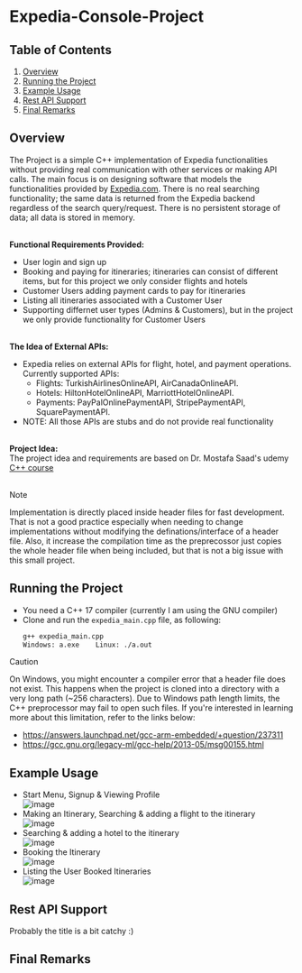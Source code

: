 # Expedia-Console-Project

## Table of Contents
1. [Overview](#overview)
2. [Running the Project](#running-the-project)
3. [Example Usage](#example-usage)
4. [Rest API Support](#rest-api-support)
5. [Final Remarks](#final-remarks)

## Overview
The Project is a simple C++ implementation of Expedia functionalities without providing real communication with other services or making API calls. The main focus is on designing software that models the functionalities provided by [Expedia.com](https://www.expedia.com/). There is no real searching functionality; the same data is returned from the Expedia backend regardless of the search query/request. There is no persistent storage of data; all data is stored in memory.
<br><br>

__Functional Requirements Provided:__
  - User login and sign up
  - Booking and paying for itineraries; itineraries can consist of different items, but for this project we only consider flights and hotels
  - Customer Users adding payment cards to pay for itineraries
  - Listing all itineraries associated with a Customer User
  - Supporting differnet user types (Admins & Customers), but in the project we only provide functionality for Customer Users
<br><br>

__The Idea of External APIs:__
  - Expedia relies on external APIs for flight, hotel, and payment operations. Currently supported APIs:
      - Flights: TurkishAirlinesOnlineAPI, AirCanadaOnlineAPI.
      - Hotels: HiltonHotelOnlineAPI, MarriottHotelOnlineAPI.
      - Payments: PayPalOnlinePaymentAPI, StripePaymentAPI, SquarePaymentAPI.
  - NOTE: All those APIs are stubs and do not provide real functionality
<br><br>

__Project Idea:__<br>
The project idea and requirements are based on Dr. Mostafa Saad's udemy [C++ course](https://www.udemy.com/course/cpp-4skills/?couponCode=ST12MT122624)
<br><br>

> [!NOTE]
> Implementation is directly placed inside header files for fast development. That is not a good practice especially when needing to change implementations without modifying the definations/interface of a header file. Also, it increase the compilation time as the preprecossor just copies the whole header file when being included, but that is not a big issue with this small project.

## Running the Project
- You need a C++ 17 compiler (currently I am using the GNU compiler)
- Clone and run the ``expedia_main.cpp`` file, as following:
  ```bash
  g++ expedia_main.cpp
  Windows: a.exe    Linux: ./a.out
  ```
> [!CAUTION]
> On Windows, you might encounter a compiler error that a header file does not exist. This happens when the project is cloned into a directory with a very long path (~256 characters). Due to Windows path length limits, the C++ preprocessor may fail to open such files. If you're interested in learning more about this limitation, refer to the links below:
> - https://answers.launchpad.net/gcc-arm-embedded/+question/237311
> - https://gcc.gnu.org/legacy-ml/gcc-help/2013-05/msg00155.html

## Example Usage
- Start Menu, Signup & Viewing Profile <br>
  ![image](https://github.com/user-attachments/assets/ffad74a9-21b8-42fc-bbac-d0fa115ec104)
- Making an Itinerary, Searching & adding a flight to the itinerary <br>
  ![image](https://github.com/user-attachments/assets/f3bdd8d6-dad6-4b3a-98e0-ef9eee1ac3c2)
- Searching & adding a hotel to the itinerary <br>
  ![image](https://github.com/user-attachments/assets/ed39f0f4-306b-4589-9366-0b58c278275c)
- Booking the Itinerary <br>
  ![image](https://github.com/user-attachments/assets/bcde348c-d976-4f2c-8c1e-938030272f90)
- Listing the User Booked Itineraries <br>
  ![image](https://github.com/user-attachments/assets/353f6da2-39bc-41e2-bd5f-88b4429a5264)


## Rest API Support
Probably the title is a bit catchy :)

## Final Remarks
